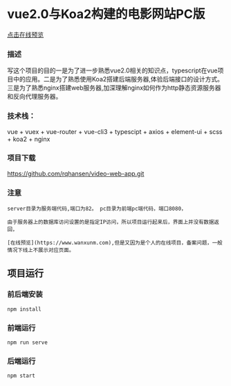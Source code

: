 
# vue2.0与Koa2构建的电影网站PC版

[点击在线预览](https://www.wanxunm.com)

### 描述

写这个项目的目的一是为了进一步熟悉vue2.0相关的知识点，typescript在vue项目中的应用。二是为了熟悉使用Koa2搭建后端服务器,体验后端接口的设计方式。三是为了熟悉nginx搭建web服务器,加深理解nginx如何作为http静态资源服务器和反向代理服务器。


###  技术栈： 

vue + vuex + vue-router + vue-cli3 + typescipt + axios + element-ui + scss  + koa2 + nginx 


###  项目下载

https://github.com/rqhansen/video-web-app.git

### 注意

```
server目录为服务端代码,端口为82。 pc目录为前端pc端代码，端口8080，

由于服务器上的数据库访问设置的是指定IP访问，所以项目运行起来后，界面上并没有数据返回，

[在线预览](https://www.wanxunm.com),但是又因为是个人的在线项目，备案问题，一般情况下线上不展示对应页面。

```

## 项目运行

### 前后端安装

```
npm install
```

### 前端运行

```
npm run serve
```

### 后端运行

```
npm start
```
## 

